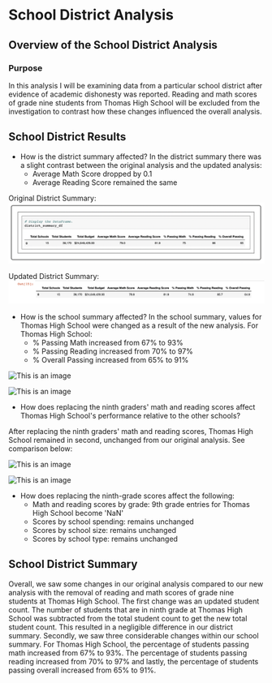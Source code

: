 # School District Analysis

## Overview of the School District Analysis

### Purpose

In this analysis I will be examining data from a particular school district after evidence of academic dishonesty was reported. Reading and math scores of grade nine students from Thomas High School will be excluded from the investigation to contrast how these changes influenced the overall analysis.  


## School District Results

- How is the district summary affected?
In the district summary there was a slight contrast between the original analysis and the updated analysis:
	- Average Math Score dropped by 0.1 
	- Average Reading Score remained the same
	
Original District Summary:
![This is an image](https://github.com/ddigioac/School_District_Analysis/blob/09c537719b547218c8a0dfc1e6c19e640670b6a5/District_Summary_1.png)

Updated District Summary:
![This is an image](https://github.com/ddigioac/School_District_Analysis/blob/cb7230385968e36db2dd5532ea3c42b87fb0ebf6/District_Summary_2.png)

- How is the school summary affected?
In the school summary, values for Thomas High School were changed as a result of the new analysis. 
	For Thomas High School:
	- % Passing Math increased from 67% to 93%
	- % Passing Reading increased from 70% to 97%
	- % Overall Passing increased from 65% to 91%

![This is an image]()

![This is an image]()

- How does replacing the ninth graders' math and reading scores affect Thomas High School's performance relative to the other schools? 

After replacing the ninth graders' math and reading scores, Thomas High School remained in second, unchanged from our original analysis. See comparison below: 

![This is an image]()

![This is an image]()

- How does replacing the ninth-grade scores affect the following: 
	- Math and reading scores by grade: 9th grade entries for Thomas High School become 'NaN'
	- Scores by school spending: remains unchanged
	- Scores by school size: remains unchanged
	- Scores by school type: remains unchanged

## School District Summary

Overall, we saw some changes in our original analysis compared to our new analysis with the removal of reading and math scores of grade nine students at Thomas High School. The first change was an updated student count. The number of students that are in ninth grade at Thomas High School was subtracted from the total student count to get the new total student count. This resulted in a negligible difference in our district summary. Secondly, we saw three considerable changes within our school summary. For Thomas High School, the percentage of students passing math increased from 67% to 93%. The percentage of students passing reading increased from 70% to 97% and lastly, the percentage of students passing overall increased from 65% to 91%.
